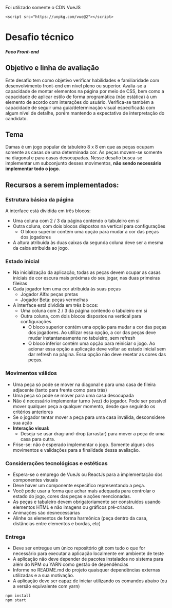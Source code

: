 Foi utilizado somente o CDN VueJS

```
<script src="https://unpkg.com/vue@2"></script>
```

# Desafio técnico
##### Foco Front-end

## Objetivo e linha de avaliação

Este desafio tem como objetivo verificar habilidades e familiaridade com desenvolvimento front-end em nível pleno ou superior.
Avalia-se a capacidade de montar elementos na página por meio de CSS, bem como a capacidade de aplicar estilo de forma programática (não estática) à um elemento de acordo com interações do usuário.
Verifica-se também a capacidade de seguir uma guia/determinação visual especificada com algum nível de detalhe, porém mantendo a expectativa de interpretação do candidato.

## Tema

Damas é um jogo popular de tabuleiro 8 x 8 em que as peças ocupam somente as casas de uma determinada cor. As peças movem-se somente na diagonal e para casas desocupadas.
Nesse desafio busca-se implementar um subconjunto desses movimentos, **não sendo necessário implementar todo o jogo**.

## Recursos a serem implementados:
### Estrutura básica da página

A interface está dividida em três blocos:
- Uma coluna com 2 / 3 da página contendo o tabuleiro em si
- Outra coluna, com dois blocos dispostos na vertical para configurações
    - O bloco superior contém uma opção para mudar a cor das peças dos jogadores
- A altura atribuida às duas caixas da segunda coluna deve ser a mesma da caixa atribuida ao jogo.

### Estado inicial
- Na inicialização da aplicação, todas as peças devem ocupar as casas iniciais de cor escura mais próximas do seu jogar, nas duas primeiras fileiras
- Cada jogador tem uma cor atribuída às suas peças
    - Jogador Alfa: peças pretas
    - Jogador Beta: peças vermelhas
- A interface está dividida em três blocos:
    - Uma coluna com 2 / 3 da página contendo o tabuleiro em si
    - Outra coluna, com dois blocos dispostos na vertical para configurações
        - O bloco superior contém uma opção para mudar a cor das peças dos jogadores. Ao utilizar essa opção, a cor das peças deve mudar instantaneamente no tabuleiro, sem refresh
        - O bloco inferior contém uma opção para reiniciar o jogo. Ao acionar essa opção a aplicação deve voltar ao estado inicial sem dar refresh na página. Essa opção não deve resetar as cores das peças.

### Movimentos válidos
- Uma peça só pode se mover na diagonal e para uma casa de fileira adjacente (tanto para frente como para trás)
- Uma peça só pode se mover para uma casa desocupada
- Não é necessário implementar turno (vez) do jogador. Pode ser possível mover qualquer peça a qualquer momento, desde que seguindo os critérios anteriores
- Se o jogador tentar mover a peça para uma casa inválida, desconsidere sua ação
- **Interação visual:**
    - Deseja-se usar drag-and-drop (arrastar) para mover a peça de uma casa para outra.
- Frise-se: não é esperado implementar o jogo. Somente alguns dos movimentos e validações para a finalidade dessa avaliação.

### Considerações tecnológicas e estéticas
- Espera-se o emprego de VueJs ou ReactJs para a implementação dos componentes visuais
- Deve haver um componente específico representando a peça.
- Você pode usar a forma que achar mais adequada para controlar o estado do jogo, cores das peças e ações mencionadas.
- As peças e tabuleiro devem obrigatoriamente ser construídos usando elementos HTML e não imagens ou gráficos pré-criados.
- Animações são desnecessárias
- Alinhe os elementos de forma harmônica (peça dentro da casa, distâncias entre elementos e bordas, etc)

### Entrega
- Deve ser entregue um único repositório git com tudo o que for necessário para executar a aplicação localmente em ambiente de teste
- A aplicação não deve depender de pacotes instalados no sistema para além do NPM ou YARN como gestão de dependências
- Informe no README.md do projeto quaisquer dependências externas utilizadas e a sua motivação.
- A aplicação deve ser capaz de iniciar utilizando os comandos abaixo (ou a versão equivalente com yarn)

```
npm install
npm start
```
